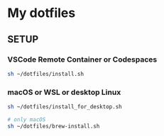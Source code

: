 # My dotfiles

## SETUP
### VSCode Remote Container or Codespaces
```bash
sh ~/dotfiles/install.sh
```

### macOS or WSL or desktop Linux
```bash
sh ~/dotfiles/install_for_desktop.sh

# only macOS
sh ~/dotfiles/brew-install.sh
```
